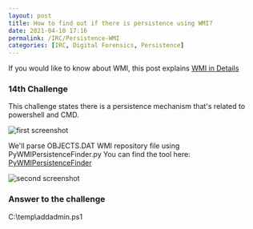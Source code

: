 ```yaml
---
layout: post
title: How to find out if there is persistence using WMI?
date: 2021-04-10 17:16
permalink: /IRC/Persistence-WMI
categories: [IRC, Digital Forensics, Persistence]
---
```


If you would like to know about WMI, this post explains [WMI in Details](https://hejelylab.github.io/blog/DigitalForensics/WMI)

### 14th Challenge

This challenge states there is a persistence mechanism that's related to powershell and CMD.

![first screenshot]({{site.baseurl}}/assets/images/210410-1.png)

We'll parse OBJECTS.DAT WMI repository file using PyWMIPersistenceFinder.py
You can find the tool here: [PyWMIPersistenceFinder](https://github.com/davidpany/WMI_Forensics)

![second screenshot]({{site.baseurl}}/assets/images/210410-2.png)

### Answer to the challenge
C:\temp\addadmin.ps1
